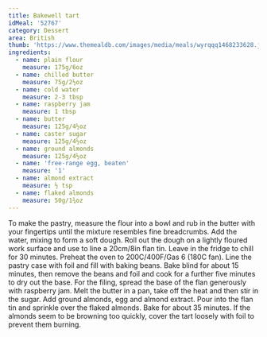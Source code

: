 ```yaml
---
title: Bakewell tart
idMeal: '52767'
category: Dessert
area: British
thumb: 'https://www.themealdb.com/images/media/meals/wyrqqq1468233628.jpg'
ingredients:
  - name: plain flour
    measure: 175g/6oz
  - name: chilled butter
    measure: 75g/2½oz
  - name: cold water
    measure: 2-3 tbsp
  - name: raspberry jam
    measure: 1 tbsp
  - name: butter
    measure: 125g/4½oz
  - name: caster sugar
    measure: 125g/4½oz
  - name: ground almonds
    measure: 125g/4½oz
  - name: 'free-range egg, beaten'
    measure: '1'
  - name: almond extract
    measure: ½ tsp
  - name: flaked almonds
    measure: 50g/1¾oz
---
```

To make the pastry, measure the flour into a bowl and rub in the butter with your fingertips until the mixture resembles fine breadcrumbs. Add the water, mixing to form a soft dough.
Roll out the dough on a lightly floured work surface and use to line a 20cm/8in flan tin. Leave in the fridge to chill for 30 minutes.
Preheat the oven to 200C/400F/Gas 6 (180C fan).
Line the pastry case with foil and fill with baking beans. Bake blind for about 15 minutes, then remove the beans and foil and cook for a further five minutes to dry out the base.
For the filing, spread the base of the flan generously with raspberry jam.
Melt the butter in a pan, take off the heat and then stir in the sugar. Add ground almonds, egg and almond extract. Pour into the flan tin and sprinkle over the flaked almonds.
Bake for about 35 minutes. If the almonds seem to be browning too quickly, cover the tart loosely with foil to prevent them burning.
